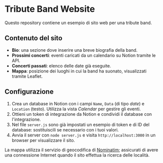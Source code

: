 # Tribute Band Website

Questo repository contiene un esempio di sito web per una tribute band.

## Contenuto del sito

- **Bio**: una sezione dove inserire una breve biografia della band.
- **Prossimi concerti**: eventi caricati da un calendario su Notion tramite le API.
- **Concerti passati**: elenco delle date già eseguite.
- **Mappa**: posizione dei luoghi in cui la band ha suonato, visualizzati tramite Leaflet.

## Configurazione

1. Crea un database in Notion con i campi `Name`, `Data` (di tipo *date*) e `Location` (testo). Utilizza la vista *Calendar* per gestire gli eventi.
2. Ottieni un token di integrazione da Notion e condividi il database con l'integrazione.
3. Nel file `server.js` sono già impostati un esempio di token e di ID del database: sostituiscili se necessario con i tuoi valori.
4. Avvia il server con `node server.js` e visita `http://localhost:3000` in un browser per visualizzare il sito.



La mappa utilizza il servizio di geocodifica di [Nominatim](https://nominatim.openstreetmap.org/); assicurati di avere una connessione Internet quando il sito effettua la ricerca delle località.
